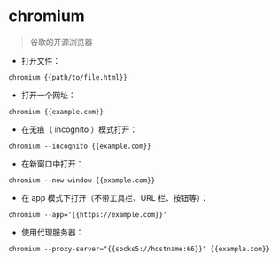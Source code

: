 # chromium

> 谷歌的开源浏览器

- 打开文件：

`chromium {{path/to/file.html}}`

- 打开一个网址：

`chromium {{example.com}}`

- 在无痕（ incognito ）模式打开：

`chromium --incognito {{example.com}}`

- 在新窗口中打开：

`chromium --new-window {{example.com}}`

- 在 app 模式下打开（不带工具栏、URL 栏、按钮等）：

`chromium --app='{{https://example.com}}'`

- 使用代理服务器：

`chromium --proxy-server="{{socks5://hostname:66}}" {{example.com}}`

[#]: contributors: ([琳小梁]，[Datura stramonium L.])